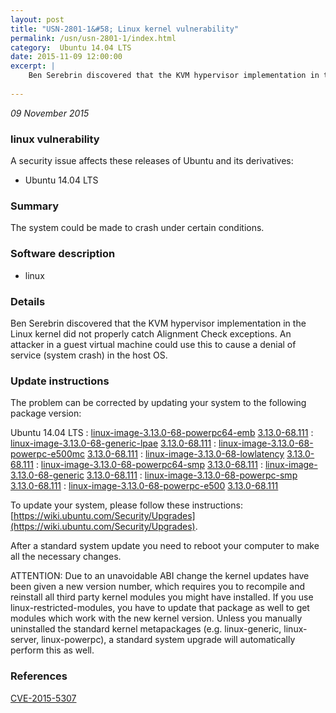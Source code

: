 ```yaml
---
layout: post
title: "USN-2801-1&#58; Linux kernel vulnerability"
permalink: /usn/usn-2801-1/index.html
category:  Ubuntu 14.04 LTS
date: 2015-11-09 12:00:00
excerpt: |
    Ben Serebrin discovered that the KVM hypervisor implementation in the Linux kernel did not properly catch Alignment Check exceptions. An attacker in a guest virtual machine could use this to cause a denial of service (system crash) in the host OS. 
    
--- 
```

 
 

*09 November 2015*

### linux vulnerability

A security issue affects these releases of Ubuntu and its derivatives:

* Ubuntu 14.04 LTS

### Summary

The system could be made to crash under certain conditions. 

### Software description

* linux 

### Details

Ben Serebrin discovered that the KVM hypervisor implementation in the Linux kernel did not properly catch Alignment Check exceptions. An attacker in a guest virtual machine could use this to cause a denial of service (system crash) in the host OS. 

### Update instructions

The problem can be corrected by updating your system to the following package version:

Ubuntu 14.04 LTS
 : [linux-image-3.13.0-68-powerpc64-emb](https://launchpad.net/ubuntu/+source/linux) <span> [3.13.0-68.111](https://launchpad.net/ubuntu/+source/linux/3.13.0-68.111) </span> 
 : [linux-image-3.13.0-68-generic-lpae](https://launchpad.net/ubuntu/+source/linux) <span> [3.13.0-68.111](https://launchpad.net/ubuntu/+source/linux/3.13.0-68.111) </span> 
 : [linux-image-3.13.0-68-powerpc-e500mc](https://launchpad.net/ubuntu/+source/linux) <span> [3.13.0-68.111](https://launchpad.net/ubuntu/+source/linux/3.13.0-68.111) </span> 
 : [linux-image-3.13.0-68-lowlatency](https://launchpad.net/ubuntu/+source/linux) <span> [3.13.0-68.111](https://launchpad.net/ubuntu/+source/linux/3.13.0-68.111) </span> 
 : [linux-image-3.13.0-68-powerpc64-smp](https://launchpad.net/ubuntu/+source/linux) <span> [3.13.0-68.111](https://launchpad.net/ubuntu/+source/linux/3.13.0-68.111) </span> 
 : [linux-image-3.13.0-68-generic](https://launchpad.net/ubuntu/+source/linux) <span> [3.13.0-68.111](https://launchpad.net/ubuntu/+source/linux/3.13.0-68.111) </span> 
 : [linux-image-3.13.0-68-powerpc-smp](https://launchpad.net/ubuntu/+source/linux) <span> [3.13.0-68.111](https://launchpad.net/ubuntu/+source/linux/3.13.0-68.111) </span> 
 : [linux-image-3.13.0-68-powerpc-e500](https://launchpad.net/ubuntu/+source/linux) <span> [3.13.0-68.111](https://launchpad.net/ubuntu/+source/linux/3.13.0-68.111) </span> 

To update your system, please follow these instructions: [https://wiki.ubuntu.com/Security/Upgrades](https://wiki.ubuntu.com/Security/Upgrades).

After a standard system update you need to reboot your computer to make all the necessary changes.

ATTENTION: Due to an unavoidable ABI change the kernel updates have been given a new version number, which requires you to recompile and reinstall all third party kernel modules you might have installed. If you use linux-restricted-modules, you have to update that package as well to get modules which work with the new kernel version. Unless you manually uninstalled the standard kernel metapackages (e.g. linux-generic, linux-server, linux-powerpc), a standard system upgrade will automatically perform this as well. 

### References

 
 [CVE-2015-5307](http://people.ubuntu.com/~ubuntu-security/cve/CVE-2015-5307)
 

